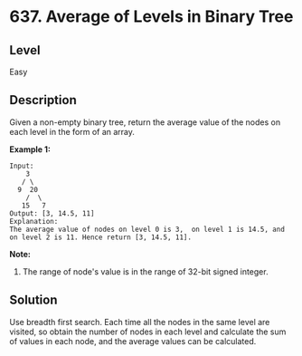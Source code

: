 # 637. Average of Levels in Binary Tree
## Level
Easy

## Description
Given a non-empty binary tree, return the average value of the nodes on each level in the form of an array.

**Example 1:**
```
Input:
    3
   / \
  9  20
    /  \
   15   7
Output: [3, 14.5, 11]
Explanation:
The average value of nodes on level 0 is 3,  on level 1 is 14.5, and on level 2 is 11. Hence return [3, 14.5, 11].
```
**Note:**
1. The range of node's value is in the range of 32-bit signed integer.

## Solution
Use breadth first search. Each time all the nodes in the same level are visited, so obtain the number of nodes in each level and calculate the sum of values in each node, and the average values can be calculated.
